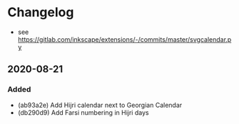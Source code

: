 # Changelog
- see https://gitlab.com/inkscape/extensions/-/commits/master/svgcalendar.py

## 2020-08-21
### Added
- (ab93a2e) Add Hijri calendar next to Georgian Calendar
- (db290d9) Add Farsi numbering in Hijri days 